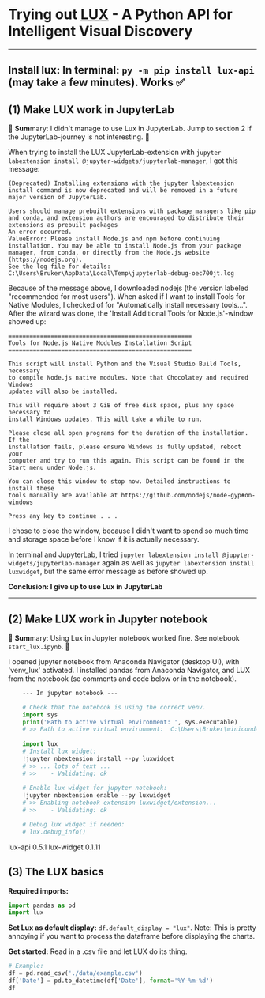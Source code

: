 # Trying out [LUX](https://lux-api.readthedocs.io/en/latest/) - A Python API for Intelligent Visual Discovery

---
Install lux: 
In terminal: ``py -m pip install lux-api`` (may take a few minutes). Works ✅
---

## (1) Make LUX work in JupyterLab

🐝 **Sum**mary: I didn't manage to use Lux in JupyterLab. 
        Jump to section 2 if the JupyterLab-journey 
        is not interesting. 🐝

When trying to install the LUX JupyterLab-extension with 
``jupyter labextension install @jupyter-widgets/jupyterlab-manager``,
I got this message:

```
(Deprecated) Installing extensions with the jupyter labextension install command is now deprecated and will be removed in a future major version of JupyterLab.

Users should manage prebuilt extensions with package managers like pip and conda, and extension authors are encouraged to distribute their extensions as prebuilt packages
An error occurred.
ValueError: Please install Node.js and npm before continuing installation. You may be able to install Node.js from your package manager, from conda, or directly from the Node.js website (https://nodejs.org).
See the log file for details:  C:\Users\Bruker\AppData\Local\Temp\jupyterlab-debug-oec700jt.log
```

Because of the message above, I downloaded nodejs (the version labeled 
"recommended for most users"). When asked if I want to install Tools for 
Native Modules, I checked of for "Automatically install necessary tools...". 
After the wizard was done, the 'Install Additional Tools for Node.js'-window showed up:

```
====================================================
Tools for Node.js Native Modules Installation Script
====================================================

This script will install Python and the Visual Studio Build Tools, necessary
to compile Node.js native modules. Note that Chocolatey and required Windows
updates will also be installed.

This will require about 3 GiB of free disk space, plus any space necessary to
install Windows updates. This will take a while to run.

Please close all open programs for the duration of the installation. If the
installation fails, please ensure Windows is fully updated, reboot your
computer and try to run this again. This script can be found in the
Start menu under Node.js.

You can close this window to stop now. Detailed instructions to install these
tools manually are available at https://github.com/nodejs/node-gyp#on-windows

Press any key to continue . . .
```
I chose to close the window, because I didn't want to spend so much time and 
storage space before I know if it is actually necessary.


In terminal and JupyterLab, I tried 
``jupyter labextension install @jupyter-widgets/jupyterlab-manager`` 
again as well as ``jupyter labextension install luxwidget``, but the same 
error message as before showed up.

**Conclusion: I give up to use Lux in JupyterLab**

---

## (2) Make LUX work in Jupyter notebook
🐝 **Sum**mary: Using Lux in Jupyter notebook worked fine.
See notebook ``start_lux.ipynb``. 🐝

I opened jupyter notebook from Anaconda Navigator (desktop UI), 
with 'venv_lux' activated. I installed pandas from Anaconda 
Navigator, and LUX from the notebook (se comments and code below or 
in the notebook).

````python
    --- In jupyter notebook ---

    # Check that the notebook is using the correct venv.
    import sys
    print('Path to active virtual environment: ', sys.executable)
    # >> Path to active virtual environment:  C:\Users\Bruker\miniconda3\envs\venv_lux\python.exe
    
    import lux
    # Install lux widget:
    !jupyter nbextension install --py luxwidget
    # >> ... lots of text ... 
    # >>    - Validating: ok
    
    # Enable lux widget for jupyter notebook:
    !jupyter nbextension enable --py luxwidget
    # >> Enabling notebook extension luxwidget/extension...
    # >>    - Validating: ok    

    # Debug lux widget if needed:
    # lux.debug_info()
````

lux-api                  0.5.1
lux-widget               0.1.11

## (3) The LUX basics

**Required imports:** 
````python
import pandas as pd
import lux
````

**Set Lux as default display:** `df.default_display = "lux"`. 
Note: This is pretty annoying if you want to process the dataframe 
before displaying the charts.

**Get started:** Read in a .csv file and let LUX do its thing.

````python
# Example:
df = pd.read_csv('./data/example.csv')
df['Date'] = pd.to_datetime(df['Date'], format='%Y-%m-%d')
df
````


